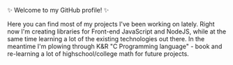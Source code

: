 ✨ Welcome to my GitHub profile! ✨

Here you can find most of my projects I've been working on lately. 
Right now I'm creating libraries for Front-end JavaScript and NodeJS,
while at the same time learning a lot of the existing technologies out there. 
In the meantime I'm plowing through K&R "C Programming language" - book and re-learning a lot of highschool/college math for future projects. 

<!---
cajmorgan/cajmorgan is a ✨ special ✨ repository because its `README.md` (this file) appears on your GitHub profile.
You can click the Preview link to take a look at your changes.
--->

